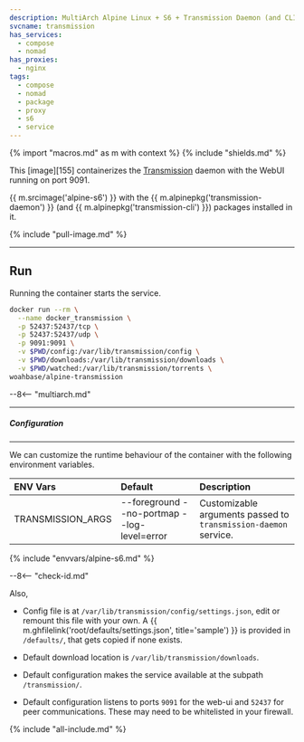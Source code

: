 ```yaml
---
description: MultiArch Alpine Linux + S6 + Transmission Daemon (and CLI)
svcname: transmission
has_services:
  - compose
  - nomad
has_proxies:
  - nginx
tags:
  - compose
  - nomad
  - package
  - proxy
  - s6
  - service
---
```


{% import "macros.md" as m with context %}
{% include "shields.md" %}

This [image][155] containerizes the [Transmission][1] daemon with
the WebUI running on port 9091.

{{ m.srcimage('alpine-s6') }} with the {{ m.alpinepkg('transmission-daemon') }}
(and {{ m.alpinepkg('transmission-cli') }}) packages installed in it.

{% include "pull-image.md" %}

---
Run
---

Running the container starts the service.

``` sh
docker run --rm \
  --name docker_transmission \
  -p 52437:52437/tcp \
  -p 52437:52437/udp \
  -p 9091:9091 \
  -v $PWD/config:/var/lib/transmission/config \
  -v $PWD/downloads:/var/lib/transmission/downloads \
  -v $PWD/watched:/var/lib/transmission/torrents \
woahbase/alpine-transmission
```

--8<-- "multiarch.md"

---
##### Configuration
---

We can customize the runtime behaviour of the container with the
following environment variables.

| ENV Vars          | Default                                     | Description
| :---              | :---                                        | :---
| TRANSMISSION_ARGS | --foreground --no-portmap --log-level=error | Customizable arguments passed to `transmission-daemon` service.
{% include "envvars/alpine-s6.md" %}

--8<-- "check-id.md"

Also,

* Config file is at `/var/lib/transmission/config/settings.json`,
  edit or remount this file with your own. A {{
  m.ghfilelink('root/defaults/settings.json', title='sample') }}
  is provided in `/defaults/`, that gets copied if none exists.

* Default download location is `/var/lib/transmission/downloads`.

* Default configuration makes the service available at the subpath
  `/transmission/`.

* Default configuration listens to ports `9091` for the web-ui and
  `52437` for peer communications. These may need to be
  whitelisted in your firewall.

[1]: http://transmissionbt.com/

{% include "all-include.md" %}
